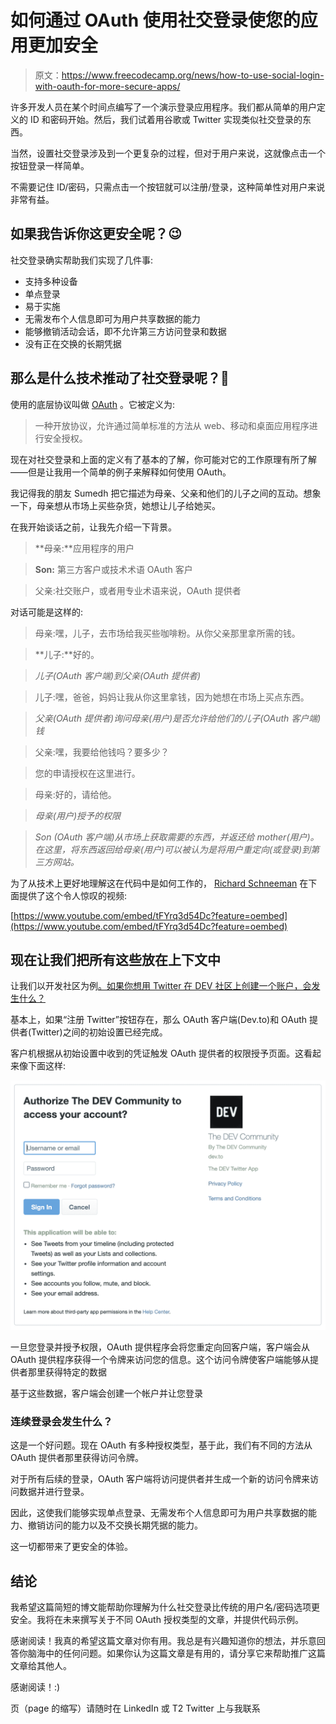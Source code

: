 # 如何通过 OAuth 使用社交登录使您的应用更加安全

> 原文：<https://www.freecodecamp.org/news/how-to-use-social-login-with-oauth-for-more-secure-apps/>

许多开发人员在某个时间点编写了一个演示登录应用程序。我们都从简单的用户定义的 ID 和密码开始。然后，我们试着用谷歌或 Twitter 实现类似社交登录的东西。

当然，设置社交登录涉及到一个更复杂的过程，但对于用户来说，这就像点击一个按钮登录一样简单。

不需要记住 ID/密码，只需点击一个按钮就可以注册/登录，这种简单性对用户来说非常有益。

## 如果我告诉你这更安全呢？😉

社交登录确实帮助我们实现了几件事:

*   支持多种设备
*   单点登录
*   易于实施
*   无需发布个人信息即可为用户共享数据的能力
*   能够撤销活动会话，即不允许第三方访问登录和数据
*   没有正在交换的长期凭据

## 那么是什么技术推动了社交登录呢？🤔

使用的底层协议叫做 [OAuth](https://oauth.net/) 。它被定义为:

> 一种开放协议，允许通过简单标准的方法从 web、移动和桌面应用程序进行安全授权。

现在对社交登录和上面的定义有了基本的了解，你可能对它的工作原理有所了解——但是让我用一个简单的例子来解释如何使用 OAuth。

我记得我的朋友 Sumedh 把它描述为母亲、父亲和他们的儿子之间的互动。想象一下，母亲想从市场上买些杂货，她想让儿子给她买。

在我开始谈话之前，让我先介绍一下背景。

> **母亲:**应用程序的用户

> **Son:** 第三方客户或技术术语 OAuth 客户

> 父亲:社交账户，或者用专业术语来说，OAuth 提供者

对话可能是这样的:

> 母亲:嘿，儿子，去市场给我买些咖啡粉。从你父亲那里拿所需的钱。

> **儿子:**好的。

> *儿子(OAuth 客户端)到父亲(OAuth 提供者)*

> 儿子:嘿，爸爸，妈妈让我从你这里拿钱，因为她想在市场上买点东西。

> *父亲(OAuth 提供者)询问母亲(用户)是否允许给他们的儿子(OAuth 客户端)钱*

> 父亲:嘿，我要给他钱吗？要多少？

> 您的申请授权在这里进行。

> 母亲:好的，请给他。

> *母亲(用户)授予的权限*

> *Son (OAuth 客户端)从市场上获取需要的东西，并返还给 mother(用户)。在这里，将东西返回给母亲(用户)可以被认为是将用户重定向(或登录)到第三方网站。*

为了从技术上更好地理解这在代码中是如何工作的， [Richard Schneeman](https://twitter.com/schneems) 在下面提供了这个令人惊叹的视频:

[https://www.youtube.com/embed/tFYrq3d54Dc?feature=oembed](https://www.youtube.com/embed/tFYrq3d54Dc?feature=oembed)

## 现在让我们把所有这些放在上下文中

让我们以开发社区为例[。如果你想用 Twitter 在 DEV 社区上创建一个账户，会发生什么？](https://dev.to/)

基本上，如果“注册 Twitter”按钮存在，那么 OAuth 客户端(Dev.to)和 OAuth 提供者(Twitter)之间的初始设置已经完成。

客户机根据从初始设置中收到的凭证触发 OAuth 提供者的权限授予页面。这看起来像下面这样:

![Permission Grant Page](img/a1478ca719b523f1dfa665e3a5ea167a.png)

一旦您登录并授予权限，OAuth 提供程序会将您重定向回客户端，客户端会从 OAuth 提供程序获得一个令牌来访问您的信息。这个访问令牌使客户端能够从提供者那里获得特定的数据

基于这些数据，客户端会创建一个帐户并让您登录

### 连续登录会发生什么？

这是一个好问题。现在 OAuth 有多种授权类型，基于此，我们有不同的方法从 OAuth 提供者那里获得访问令牌。

对于所有后续的登录，OAuth 客户端将访问提供者并生成一个新的访问令牌来访问数据并进行登录。

因此，这使我们能够实现单点登录、无需发布个人信息即可为用户共享数据的能力、撤销访问的能力以及不交换长期凭据的能力。

这一切都带来了更安全的体验。

## 结论

我希望这篇简短的博文能帮助你理解为什么社交登录比传统的用户名/密码选项更安全。我将在未来撰写关于不同 OAuth 授权类型的文章，并提供代码示例。

感谢阅读！我真的希望这篇文章对你有用。我总是有兴趣知道你的想法，并乐意回答你脑海中的任何问题。如果你认为这篇文章是有用的，请分享它来帮助推广这篇文章给其他人。

感谢阅读！:)

页（page 的缩写）请随时在 LinkedIn 或 T2 Twitter 上与我联系